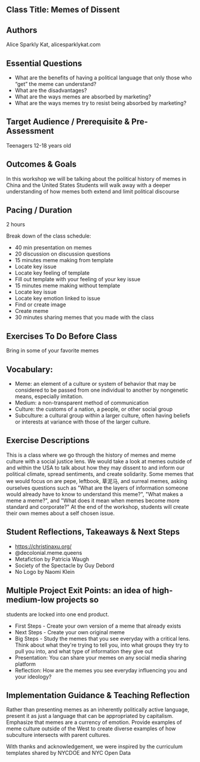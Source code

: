 ## Class Title: Memes of Dissent
## Authors
Alice Sparkly Kat, alicesparklykat.com

## Essential Questions
* What are the benefits of having a political language that only those who “get” the meme can understand?
* What are the disadvantages?
* What are the ways memes are absorbed by marketing?
* What are the ways memes try to resist being absorbed by marketing?

## Target Audience / Prerequisite & Pre-Assessment
Teenagers 12-18 years old

## Outcomes & Goals
In this workshop we will be talking about the political history of memes in China and the United States
Students will walk away with a deeper understanding of how memes both extend and limit political
discourse

## Pacing / Duration

2 hours

Break down of the class schedule:
* 40 min presentation on memes
* 20 discussion on discussion questions
* 15 minutes meme making from template
* Locate key issue
* Locate key feeling of template
* Fill out template with your feeling of your key issue
* 15 minutes meme making without template
* Locate key issue
* Locate key emotion linked to issue
* Find or create image
* Create meme
* 30 minutes sharing memes that you made with the class

## Exercises To Do Before Class

Bring in some of your favorite memes

## Vocabulary:

* Meme: an element of a culture or system of behavior that may be considered to be passed from one
individual to another by nongenetic means, especially imitation.
* Medium: a non-transparent method of communication
* Culture: the customs of a nation, a people, or other social group
* Subculture: a cultural group within a larger culture, often having beliefs or interests at variance with those
of the larger culture.

## Exercise Descriptions
This is a class where we go through the history of memes and meme culture with a social justice lens. We
would take a look at memes outside of and within the USA to talk about how they may dissent to and
inform our political climate, spread sentiments, and create solidarity. Some memes that we would focus
on are pepe, leftbook, 草泥⻢, and surreal memes, asking ourselves questions such as "What are the
layers of information someone would already have to know to understand this meme?", "What makes a
meme a meme?", and "What does it mean when memes become more standard and corporate?" At the
end of the workshop, students will create their own memes about a self chosen issue.

## Student Reflections, Takeaways & Next Steps

* https://christinaxu.org/
* @decolonial.meme.queens
* Metafiction by Patricia Waugh
* Society of the Spectacle by Guy Debord
* No Logo by Naomi Klein

## Multiple Project Exit Points: an idea of high-medium-low projects so
students are locked into one end product.
* First Steps - Create your own version of a meme that already exists
* Next Steps - Create your own original meme
* Big Steps - Study the memes that you see everyday with a critical lens. Think about what they're trying to
tell you, into what groups they try to pull you into, and what type of information they give out
* Presentation: You can share your memes on any social media sharing platform
* Reflection: How are the memes you see everyday influencing you and your ideology?

## Implementation Guidance & Teaching Reflection
Rather than presenting memes as an inherently politically active language, present it as just a language
that can be appropriated by capitalism. Emphasize that memes are a currency of emotion. Provide
examples of meme culture outside of the West to create diverse examples of how subculture intersects
with parent cultures.

With thanks and acknowledgement, we were inspired by the curriculum templates shared by NYCDOE
and NYC Open Data
